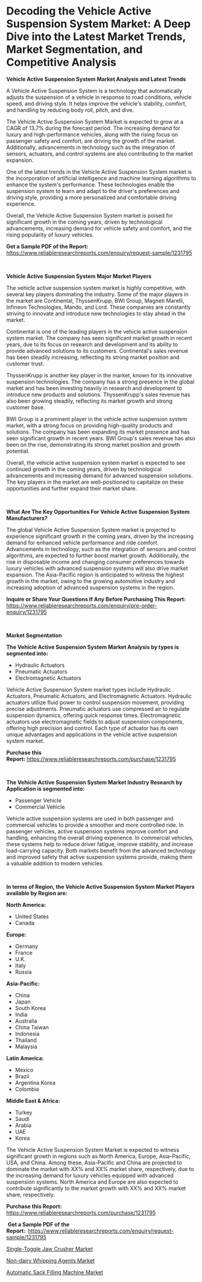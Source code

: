 <p><h1>Decoding the Vehicle Active Suspension System Market: A Deep Dive into the Latest Market Trends, Market Segmentation, and Competitive Analysis</h1></p><p><strong>Vehicle Active Suspension System Market Analysis and Latest Trends</strong></p>
<p><p>A Vehicle Active Suspension System is a technology that automatically adjusts the suspension of a vehicle in response to road conditions, vehicle speed, and driving style. It helps improve the vehicle's stability, comfort, and handling by reducing body roll, pitch, and dive.</p><p>The Vehicle Active Suspension System Market is expected to grow at a CAGR of 13.7% during the forecast period. The increasing demand for luxury and high-performance vehicles, along with the rising focus on passenger safety and comfort, are driving the growth of the market. Additionally, advancements in technology such as the integration of sensors, actuators, and control systems are also contributing to the market expansion.</p><p>One of the latest trends in the Vehicle Active Suspension System market is the incorporation of artificial intelligence and machine learning algorithms to enhance the system's performance. These technologies enable the suspension system to learn and adapt to the driver's preferences and driving style, providing a more personalized and comfortable driving experience.</p><p>Overall, the Vehicle Active Suspension System market is poised for significant growth in the coming years, driven by technological advancements, increasing demand for vehicle safety and comfort, and the rising popularity of luxury vehicles.</p></p>
<p><strong>Get a Sample PDF of the Report:&nbsp;</strong> <a href="https://www.reliableresearchreports.com/enquiry/request-sample/1231795">https://www.reliableresearchreports.com/enquiry/request-sample/1231795</a></p>
<p>&nbsp;</p>
<p><strong>Vehicle Active Suspension System Major Market Players</strong></p>
<p><p>The vehicle active suspension system market is highly competitive, with several key players dominating the industry. Some of the major players in the market are Continental, ThyssenKrupp, BWI Group, Magneti Marelli, Infineon Technologies, Mando, and Lord. These companies are constantly striving to innovate and introduce new technologies to stay ahead in the market.</p><p>Continental is one of the leading players in the vehicle active suspension system market. The company has seen significant market growth in recent years, due to its focus on research and development and its ability to provide advanced solutions to its customers. Continental's sales revenue has been steadily increasing, reflecting its strong market position and customer trust.</p><p>ThyssenKrupp is another key player in the market, known for its innovative suspension technologies. The company has a strong presence in the global market and has been investing heavily in research and development to introduce new products and solutions. ThyssenKrupp's sales revenue has also been growing steadily, reflecting its market growth and strong customer base.</p><p>BWI Group is a prominent player in the vehicle active suspension system market, with a strong focus on providing high-quality products and solutions. The company has been expanding its market presence and has seen significant growth in recent years. BWI Group's sales revenue has also been on the rise, demonstrating its strong market position and growth potential.</p><p>Overall, the vehicle active suspension system market is expected to see continued growth in the coming years, driven by technological advancements and increasing demand for advanced suspension solutions. The key players in the market are well-positioned to capitalize on these opportunities and further expand their market share.</p></p>
<p>&nbsp;</p>
<p><strong>What Are The Key Opportunities For Vehicle Active Suspension System Manufacturers?</strong></p>
<p><p>The global Vehicle Active Suspension System market is projected to experience significant growth in the coming years, driven by the increasing demand for enhanced vehicle performance and ride comfort. Advancements in technology, such as the integration of sensors and control algorithms, are expected to further boost market growth. Additionally, the rise in disposable income and changing consumer preferences towards luxury vehicles with advanced suspension systems will also drive market expansion. The Asia-Pacific region is anticipated to witness the highest growth in the market, owing to the growing automotive industry and increasing adoption of advanced suspension systems in the region.</p></p>
<p><strong>Inquire or Share Your Questions If Any Before Purchasing This Report:</strong> <a href="https://www.reliableresearchreports.com/enquiry/pre-order-enquiry/1231795">https://www.reliableresearchreports.com/enquiry/pre-order-enquiry/1231795</a></p>
<p>&nbsp;</p>
<p><strong>Market Segmentation</strong></p>
<p><strong>The Vehicle Active Suspension System Market Analysis by types is segmented into:</strong></p>
<p><ul><li>Hydraulic Actuators</li><li>Pneumatic Actuators</li><li>Electromagnetic Actuators</li></ul></p>
<p><p>Vehicle Active Suspension System market types include Hydraulic Actuators, Pneumatic Actuators, and Electromagnetic Actuators. Hydraulic actuators utilize fluid power to control suspension movement, providing precise adjustments. Pneumatic actuators use compressed air to regulate suspension dynamics, offering quick response times. Electromagnetic actuators use electromagnetic fields to adjust suspension components, offering high precision and control. Each type of actuator has its own unique advantages and applications in the vehicle active suspension system market.</p></p>
<p><strong>Purchase this Report:&nbsp;</strong><a href="https://www.reliableresearchreports.com/purchase/1231795">https://www.reliableresearchreports.com/purchase/1231795</a></p>
<p>&nbsp;</p>
<p><strong>The Vehicle Active Suspension System Market Industry Research by Application is segmented into:</strong></p>
<p><ul><li>Passenger Vehicle</li><li>Commercial Vehicle</li></ul></p>
<p><p>Vehicle active suspension systems are used in both passenger and commercial vehicles to provide a smoother and more controlled ride. In passenger vehicles, active suspension systems improve comfort and handling, enhancing the overall driving experience. In commercial vehicles, these systems help to reduce driver fatigue, improve stability, and increase load-carrying capacity. Both markets benefit from the advanced technology and improved safety that active suspension systems provide, making them a valuable addition to modern vehicles.</p></p>
<p>&nbsp;</p>
<p><strong>In terms of Region, the Vehicle Active Suspension System Market Players available by Region are:</strong></p>
<p>
    <p> <strong> North America: </strong>
        <ul>
            <li>United States</li>
            <li>Canada</li>
        </ul>
        </p> 
    <p> <strong> Europe: </strong>
        <ul>
            <li>Germany</li>
            <li>France</li>
            <li>U.K.</li>
            <li>Italy</li>
            <li>Russia</li>
        </ul>
        </p> 
    <p> <strong> Asia-Pacific: </strong>
        <ul>
            <li>China</li>
            <li>Japan</li>
            <li>South Korea</li>
            <li>India</li>
            <li>Australia</li>
            <li>China Taiwan</li>
            <li>Indonesia</li>
            <li>Thailand</li>
            <li>Malaysia</li>
        </ul>
        </p> 
    <p> <strong> Latin America: </strong>
        <ul>
            <li>Mexico</li>
            <li>Brazil</li>
            <li>Argentina Korea</li>
            <li>Colombia</li>
        </ul>
        </p> 
    <p> <strong> Middle East & Africa: </strong>
        <ul>
            <li>Turkey</li>
            <li>Saudi</li>
            <li>Arabia</li>
            <li>UAE</li>
            <li>Korea</li>
        </ul>
    </p>
    </p>
<p><p>The Vehicle Active Suspension System Market is expected to witness significant growth in regions such as North America, Europe, Asia-Pacific, USA, and China. Among these, Asia-Pacific and China are projected to dominate the market with XX% and XX% market share, respectively, due to the increasing demand for luxury vehicles equipped with advanced suspension systems. North America and Europe are also expected to contribute significantly to the market growth with XX% and XX% market share, respectively.</p></p>
<p><strong>Purchase this Report: </strong><a href="https://www.reliableresearchreports.com/purchase/1231795">https://www.reliableresearchreports.com/purchase/1231795</a></p>
<p>&nbsp;<strong>Get a Sample PDF of the Report:&nbsp;&nbsp;</strong><a href="https://www.reliableresearchreports.com/enquiry/request-sample/1231795">https://www.reliableresearchreports.com/enquiry/request-sample/1231795</a></p>
<p><strong></strong></p>
<p><p><a href="https://view.publitas.com/reportprime-1/single-toggle-jaw-crusher-market-size-growing-and-forecasted-for-period-from-2023-2030-and-provides-complete-market-analysis-of-this-market/">Single-Toggle Jaw Crusher Market</a></p><p><a href="https://view.publitas.com/reportprime-1/non-dairy-whipping-agents-market-provides-a-comprehensive-analysis-including-a-macro-overview-of-the-market-as-well-as-micro-details-such-as-market-size-and-competitive-landscape/">Non-dairy Whipping Agents Market</a></p><p><a href="https://view.publitas.com/reportprime-1/automatic-sack-filling-machine-market-analysis-and-market-size-global-industry-overview-market-segmentation-and-forecast-2023-to-2030/">Automatic Sack Filling Machine Market</a></p></p>